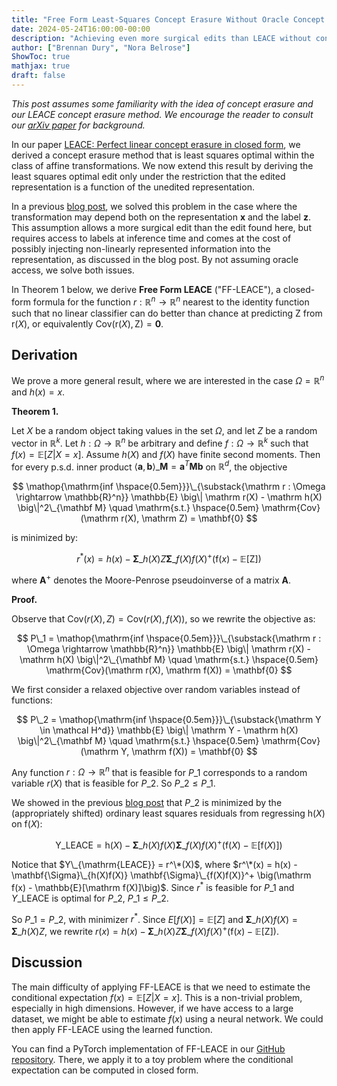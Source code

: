 ```yaml
---
title: "Free Form Least-Squares Concept Erasure Without Oracle Concept Labels"
date: 2024-05-24T16:00:00-00:00
description: "Achieving even more surgical edits than LEACE without concept labels at inference time."
author: ["Brennan Dury", "Nora Belrose"]
ShowToc: true
mathjax: true
draft: false
---
```


_This post assumes some familiarity with the idea of concept erasure and our LEACE concept erasure method. We encourage the reader to consult our [arXiv paper](https://arxiv.org/abs/2306.03819) for background._

In our paper [LEACE: Perfect linear concept erasure in closed form](https://arxiv.org/abs/2306.03819), we derived a concept erasure method that is least squares optimal within the class of affine transformations. We now extend this result by deriving the least squares optimal edit only under the restriction that the edited representation is a function of the unedited representation.

In a previous [blog post](https://blog.eleuther.ai/oracle-leace/), we solved this problem in the case where the transformation may depend both on the representation $\mathbf x$ and the label $\mathbf z$. This assumption allows a more surgical edit than the edit found here, but requires access to labels at inference time and comes at the cost of possibly injecting non-linearly represented information into the representation, as discussed in the blog post. By not assuming oracle access, we solve both issues.

In Theorem 1 below, we derive **Free Form LEACE** ("FF-LEACE"), a closed-form formula for the function $r : \mathbb{R}^n \rightarrow \mathbb{R}^n$ nearest to the identity function such that no linear classifier can do better than chance at predicting $\mathrm Z$ from $\mathrm r(X)$, or equivalently $\mathrm{Cov}(\mathrm r(X), \mathrm Z) = \textbf{0}$.

## Derivation

We prove a more general result, where we are interested in the case $\Omega = \mathbb{R}^n$ and $h(x) = x$.

**Theorem 1.**

Let $X$ be a random object taking values in the set $\Omega$, and let $Z$ be a random vector in $\mathbb{R}^k$. Let $h: \Omega \rightarrow \mathbb{R}^n$ be arbitrary and define $f : \Omega \rightarrow \mathbb{R}^k$ such that $f(x) = \mathbb{E}[Z | X=x]$. Assume $h(X)$ and $f(X)$ have finite second moments. Then for every p.s.d. inner product $\langle \mathbf a, \mathbf b \rangle\_{\mathbf M} = \mathbf a^T \mathbf M \mathbf b$ on $\mathbb{R}^d$, the objective

$$
    \mathop{\mathrm{inf \hspace{0.5em}}}\_{\substack{\mathrm r : \Omega \rightarrow \mathbb{R}^n}} \mathbb{E} \big\| \mathrm r(X) - \mathrm h(X) \big\|^2\_{\mathbf M} \quad \mathrm{s.t.} \hspace{0.5em} \mathrm{Cov}(\mathrm r(X), \mathrm Z) = \mathbf{0}
$$

is minimized by:

$$
    r^*(x) = h(x) - \mathbf{\Sigma}\_{h(X)Z} \mathbf{\Sigma}\_{f(X)f(X)}^+ \big(\mathrm f(x) - \mathbb{E}[\mathrm Z]\big)
$$

where $\mathbf{A}^{+}$ denotes the Moore-Penrose pseudoinverse of a matrix $\mathbf{A}$.

**Proof.**

Observe that $\mathrm{Cov}(r(X), Z) = \mathrm{Cov}(r(X), f(X))$, so we rewrite the objective as:

$$
    P\_1 = \mathop{\mathrm{inf \hspace{0.5em}}}\_{\substack{\mathrm r : \Omega \rightarrow \mathbb{R}^n}} \mathbb{E} \big\| \mathrm r(X) - \mathrm h(X) \big\|^2\_{\mathbf M} \quad \mathrm{s.t.} \hspace{0.5em} \mathrm{Cov}(\mathrm r(X), \mathrm f(X)) = \mathbf{0}
$$

We first consider a relaxed objective over random variables instead of functions:

$$
    P\_2 = \mathop{\mathrm{inf \hspace{0.5em}}}\_{\substack{\mathrm Y \in \mathcal H^d}} \mathbb{E} \big\| \mathrm Y - \mathrm h(X) \big\|^2\_{\mathbf M} \quad \mathrm{s.t.} \hspace{0.5em} \mathrm{Cov}(\mathrm Y, \mathrm f(X)) = \mathbf{0}
$$

Any function $r : \Omega \rightarrow \mathbb{R}^n$ that is feasible for $P\_1$ corresponds to a random variable $r(X)$ that is feasible for $P\_2$. So $P\_2 \leq P\_1$.

We showed in the previous [blog post](https://blog.eleuther.ai/oracle-leace/) that $P\_2$ is minimized by the (appropriately shifted) ordinary least squares residuals from regressing $\mathrm h(X)$ on $\mathrm f(X)$:

$$
    \mathrm Y\_{\mathrm{LEACE}} = \mathrm h(X) - \mathbf{\Sigma}\_{h(X)f(X)} \mathbf{\Sigma}\_{f(X)f(X)}^+ \big(\mathrm f(X) - \mathbb{E}[\mathrm f(X)]\big)
$$

Notice that $Y\_{\mathrm{LEACE}} = r^\*(X)$, where $r^\*(x) = h(x) - \mathbf{\Sigma}\_{h(X)f(X)} \mathbf{\Sigma}\_{f(X)f(X)}^+ \big(\mathrm f(x) - \mathbb{E}[\mathrm f(X)]\big)$. Since $r^*$ is feasible for $P\_1$ and $Y\_{\mathrm{LEACE}}$ is optimal for $P\_2$, $P\_1 \leq P\_2$.

So $P\_1 = P\_2$, with minimizer $r^*$. Since $E[f(X)] = \mathbb{E}[Z]$ and $\mathbf{\Sigma}\_{h(X)f(X)} = \mathbf{\Sigma}\_{h(X)Z}$, we rewrite $r(x) = h(x) - \mathbf{\Sigma}\_{h(X)Z} \mathbf{\Sigma}\_{f(X)f(X)}^+ \big(\mathrm f(x) - \mathbb{E}[\mathrm Z]\big)$.

## Discussion

The main difficulty of applying FF-LEACE is that we need to estimate the conditional expectation $f(x) = \mathbb{E}[Z | X=x]$. This is a non-trivial problem, especially in high dimensions. However, if we have access to a large dataset, we might be able to estimate $f(x)$ using a neural network. We could then apply FF-LEACE using the learned function.

You can find a PyTorch implementation of FF-LEACE in our [GitHub repository](https://github.com/EleutherAI/concept-erasure/blob/main/experiments/fleace.py). There, we apply it to a toy problem where the conditional expectation can be computed in closed form.